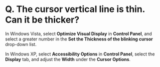# Q. The cursor vertical line is thin. Can it be thicker?

In Windows Vista, select **Optimize Visual Display** in **Control Panel**, and select a greater number in the **Set the Thickness of the blinking cursor** drop-down list.

In Windows XP, select **Accessibility Options** in **Control Panel**, select the **Display** tab, and
adjust the **Width** under the **Cursor Options**.